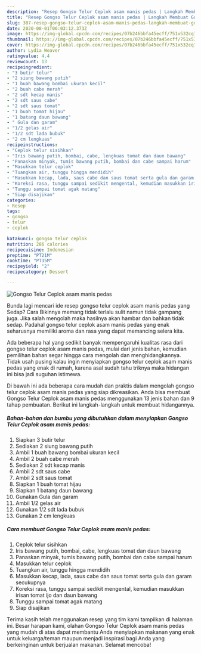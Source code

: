 ```yaml
---
description: "Resep Gongso Telur Ceplok asam manis pedas | Langkah Membuat Gongso Telur Ceplok asam manis pedas Yang Enak Dan Mudah"
title: "Resep Gongso Telur Ceplok asam manis pedas | Langkah Membuat Gongso Telur Ceplok asam manis pedas Yang Enak Dan Mudah"
slug: 387-resep-gongso-telur-ceplok-asam-manis-pedas-langkah-membuat-gongso-telur-ceplok-asam-manis-pedas-yang-enak-dan-mudah
date: 2020-08-01T06:03:12.373Z
image: https://img-global.cpcdn.com/recipes/07b246bbfa45ecff/751x532cq70/gongso-telur-ceplok-asam-manis-pedas-foto-resep-utama.jpg
thumbnail: https://img-global.cpcdn.com/recipes/07b246bbfa45ecff/751x532cq70/gongso-telur-ceplok-asam-manis-pedas-foto-resep-utama.jpg
cover: https://img-global.cpcdn.com/recipes/07b246bbfa45ecff/751x532cq70/gongso-telur-ceplok-asam-manis-pedas-foto-resep-utama.jpg
author: Lydia Weaver
ratingvalue: 4.4
reviewcount: 13
recipeingredient:
- "3 butir telur"
- "2 siung bawang putih"
- "1 buah bawang bombai ukuran kecil"
- "2 buah cabe merah"
- "2 sdt kecap manis"
- "2 sdt saus cabe"
- "2 sdt saus tomat"
- "1 buah tomat hijau"
- "1 batang daun bawang"
- " Gula dan garam"
- "1/2 gelas air"
- "1/2 sdt lada bubuk"
- "2 cm lengkuas"
recipeinstructions:
- "Ceplok telur sisihkan"
- "Iris bawang putih, bombai, cabe, lengkuas tomat dan daun bawang"
- "Panaskan minyak, tumis bawang putih, bombai dan cabe sampai harum"
- "Masukkan telur ceplok"
- "Tuangkan air, tunggu hingga mendidih"
- "Masukkan kecap, lada, saus cabe dan saus tomat serta gula dan garam secukupnya"
- "Koreksi rasa, tunggu sampai sedikit mengental, kemudian masukkan irisan tomat ijo dan daun bawang"
- "Tunggu sampai tomat agak matang"
- "Siap disajikan"
categories:
- Resep
tags:
- gongso
- telur
- ceplok

katakunci: gongso telur ceplok 
nutrition: 286 calories
recipecuisine: Indonesian
preptime: "PT21M"
cooktime: "PT35M"
recipeyield: "2"
recipecategory: Dessert

---
```



![Gongso Telur Ceplok asam manis pedas](https://img-global.cpcdn.com/recipes/07b246bbfa45ecff/751x532cq70/gongso-telur-ceplok-asam-manis-pedas-foto-resep-utama.jpg)

Bunda lagi mencari ide resep gongso telur ceplok asam manis pedas yang Sedap? Cara Bikinnya memang tidak terlalu sulit namun tidak gampang juga. Jika salah mengolah maka hasilnya akan hambar dan bahkan tidak sedap. Padahal gongso telur ceplok asam manis pedas yang enak seharusnya memiliki aroma dan rasa yang dapat memancing selera kita.



Ada beberapa hal yang sedikit banyak mempengaruhi kualitas rasa dari gongso telur ceplok asam manis pedas, mulai dari jenis bahan, kemudian pemilihan bahan segar hingga cara mengolah dan menghidangkannya. Tidak usah pusing kalau ingin menyiapkan gongso telur ceplok asam manis pedas yang enak di rumah, karena asal sudah tahu triknya maka hidangan ini bisa jadi suguhan istimewa.


Di bawah ini ada beberapa cara mudah dan praktis dalam mengolah gongso telur ceplok asam manis pedas yang siap dikreasikan. Anda bisa membuat Gongso Telur Ceplok asam manis pedas menggunakan 13 jenis bahan dan 9 tahap pembuatan. Berikut ini langkah-langkah untuk membuat hidangannya.

<!--inarticleads1-->

##### Bahan-bahan dan bumbu yang dibutuhkan dalam menyiapkan Gongso Telur Ceplok asam manis pedas:

1. Siapkan 3 butir telur
1. Sediakan 2 siung bawang putih
1. Ambil 1 buah bawang bombai ukuran kecil
1. Ambil 2 buah cabe merah
1. Sediakan 2 sdt kecap manis
1. Ambil 2 sdt saus cabe
1. Ambil 2 sdt saus tomat
1. Siapkan 1 buah tomat hijau
1. Siapkan 1 batang daun bawang
1. Gunakan  Gula dan garam
1. Ambil 1/2 gelas air
1. Gunakan 1/2 sdt lada bubuk
1. Gunakan 2 cm lengkuas




<!--inarticleads2-->

##### Cara membuat Gongso Telur Ceplok asam manis pedas:

1. Ceplok telur sisihkan
1. Iris bawang putih, bombai, cabe, lengkuas tomat dan daun bawang
1. Panaskan minyak, tumis bawang putih, bombai dan cabe sampai harum
1. Masukkan telur ceplok
1. Tuangkan air, tunggu hingga mendidih
1. Masukkan kecap, lada, saus cabe dan saus tomat serta gula dan garam secukupnya
1. Koreksi rasa, tunggu sampai sedikit mengental, kemudian masukkan irisan tomat ijo dan daun bawang
1. Tunggu sampai tomat agak matang
1. Siap disajikan




Terima kasih telah menggunakan resep yang tim kami tampilkan di halaman ini. Besar harapan kami, olahan Gongso Telur Ceplok asam manis pedas yang mudah di atas dapat membantu Anda menyiapkan makanan yang enak untuk keluarga/teman maupun menjadi inspirasi bagi Anda yang berkeinginan untuk berjualan makanan. Selamat mencoba!
